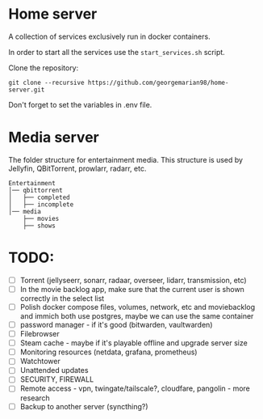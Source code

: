 # Home server

A collection of services exclusively run in docker containers.

In order to start all the services use the `start_services.sh` script.

Clone the repository:
```
git clone --recursive https://github.com/georgemarian98/home-server.git
```

Don't forget to set the variables in .env file.

# Media server
The folder structure for entertainment media. This structure is used by Jellyfin, QBitTorrent, prowlarr, radarr, etc.
```
Entertainment
│── qbittorrent
│   ├── completed
│   ├── incomplete
│── media
    ├── movies
    ├── shows
```

# TODO:
- [ ] Torrent (jellyseerr, sonarr, radaar, overseer, lidarr, transmission, etc)
- [ ] In the movie backlog app, make sure that the current user is shown correctly in the select list
- [ ] Polish docker compose files, volumes, network, etc and moviebacklog and immich both use postgres, maybe we can use the same container
- [ ] password manager - if it's good (bitwarden, vaultwarden)
- [ ] Filebrowser
- [ ] Steam cache - maybe if it's playable offline and upgrade server size
- [ ] Monitoring resources (netdata, grafana, prometheus)
- [ ] Watchtower
- [ ] Unattended updates
- [ ] SECURITY, FIREWALL
- [ ] Remote access - vpn, twingate/tailscale?, cloudfare, pangolin - more research
- [ ] Backup to another server (syncthing?)
